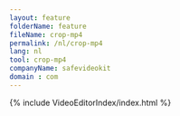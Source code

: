 ```yaml
---
layout: feature
folderName: feature
fileName: crop-mp4
permalink: /nl/crop-mp4
lang: nl
tool: crop-mp4
companyName: safevideokit
domain : com
---
```


{% include VideoEditorIndex/index.html %}

   